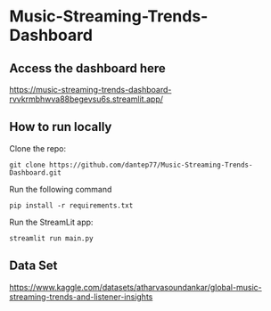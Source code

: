 # Music-Streaming-Trends-Dashboard

## Access the dashboard here
https://music-streaming-trends-dashboard-rvvkrmbhwva88begevsu6s.streamlit.app/
## How to run locally
Clone the repo:
```
git clone https://github.com/dantep77/Music-Streaming-Trends-Dashboard.git
```
Run the following command
```
pip install -r requirements.txt
```
Run the StreamLit app:
```
streamlit run main.py
```

## Data Set
https://www.kaggle.com/datasets/atharvasoundankar/global-music-streaming-trends-and-listener-insights
